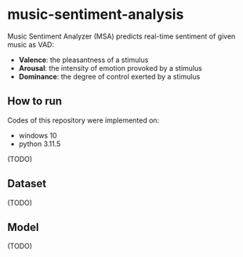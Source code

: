 # music-sentiment-analysis

Music Sentiment Analyzer (MSA) predicts real-time sentiment of given music as VAD:
- **Valence**: the pleasantness of a stimulus
- **Arousal**: the intensity of emotion provoked by a stimulus
- **Dominance**: the degree of control exerted by a stimulus


## How to run

Codes of this repository were implemented on:
- windows 10
- python 3.11.5

(TODO)


## Dataset

(TODO)


## Model

(TODO)
